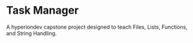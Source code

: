 # Task Manager
 
A hyperiondev capstone project designed to teach Files, Lists, Functions, and String Handling.
